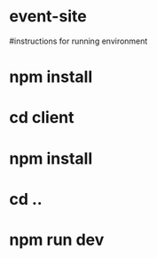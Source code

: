 # event-site

#instructions for running environment

# npm install
# cd client
# npm install
# cd ..
# npm run dev
